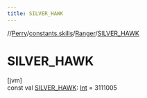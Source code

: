 ```yaml
---
title: SILVER_HAWK
---
```

//[Perry](../../../index.html)/[constants.skills](../index.html)/[Ranger](index.html)/[SILVER_HAWK](-s-i-l-v-e-r_-h-a-w-k.html)



# SILVER_HAWK



[jvm]\
const val [SILVER_HAWK](-s-i-l-v-e-r_-h-a-w-k.html): [Int](https://kotlinlang.org/api/latest/jvm/stdlib/kotlin/-int/index.html) = 3111005




